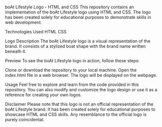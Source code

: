 boAt Lifestyle Logo - HTML and CSS
This repository contains an implementation of the boAt Lifestyle logo using HTML and CSS. The logo has been created solely for educational purposes to demonstrate skills in web development.

Technologies Used
HTML
CSS

Logo Description
The boAt Lifestyle logo is a visual representation of the brand. It consists of a stylized boat shape with the brand name written beneath it.

Preview
To see the boAt Lifestyle logo in action, follow these steps:

Clone or download the repository to your local machine.
Open the index.html file in a web browser.
The logo will be displayed on the webpage.

Usage
Feel free to explore and learn from the code provided in this repository. You can also modify and customize the logo design or use it as a reference for creating your own logos.

Disclaimer
Please note that this logo is not an official representation of the boAt Lifestyle brand. It has been created solely for educational purposes to showcase HTML and CSS skills. Any resemblance to the official logo is purely coincidental.